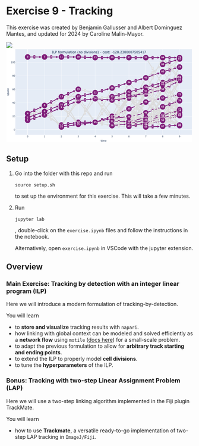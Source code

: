 # Exercise 9 - Tracking

This exercise was created by Benjamin Gallusser and Albert Dominguez Mantes,
and updated for 2024 by Caroline Malin-Mayor.

<img src="figures/tracking.gif" width="500"/><img src="figures/ilp_nodiv.png" width="500"/>

## Setup
1. Go into the folder with this repo and run
    ```
    source setup.sh
    ```
    to set up the environment for this exercise. This will take a few minutes.
   
2. Run
    ```
    jupyter lab
    ```
    , double-click on the `exercise.ipynb` files and follow the instructions in the notebook.
    
    Alternatively, open `exercise.ipynb` in VSCode with the jupyter extension.


## Overview

### Main Exercise: Tracking by detection with an integer linear program (ILP)

Here we will introduce a modern formulation of tracking-by-detection.

You will learn
- to **store and visualize** tracking results with `napari`.
- how linking with global context can be modeled and solved efficiently as a **network flow** using `motile` ([docs here](https://funkelab.github.io/motile/)) for a small-scale problem.
- to adapt the previous formulation to allow for **arbitrary track starting and ending points**.
- to extend the ILP to properly model **cell divisions**.
- to tune the **hyperparameters** of the ILP.


### Bonus: Tracking with two-step Linear Assignment Problem (LAP)

Here we will use a two-step linking algorithm implemented in the Fiji plugin TrackMate.

You will learn
- how to use **Trackmate**, a versatile ready-to-go implementation of two-step LAP tracking in `ImageJ/Fiji`.
